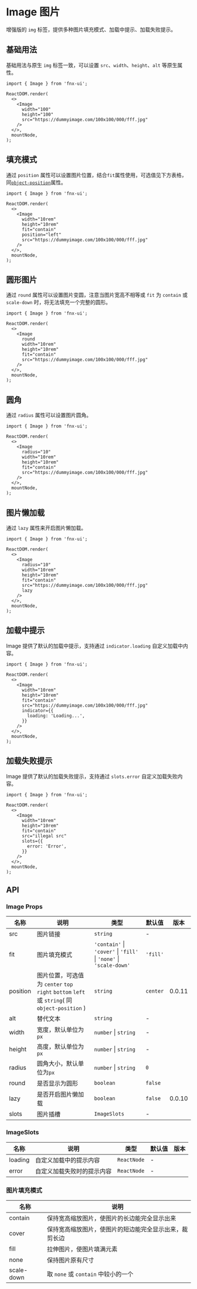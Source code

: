 # Image 图片

增强版的 `img` 标签，提供多种图片填充模式、加载中提示、加载失败提示。

## 基础用法

基础用法与原生 `img` 标签一致，可以设置 `src`、`width`、`height`、`alt` 等原生属性。

```tsx
import { Image } from 'fnx-ui';

ReactDOM.render(
  <>
    <Image
      width="100"
      height="100"
      src="https://dummyimage.com/100x100/000/fff.jpg"
    />
  </>,
  mountNode,
);
```

## 填充模式

通过 `position` 属性可以设置图片位置，结合`fit`属性使用，可选值见下方表格，同[`object-position`](https://developer.mozilla.org/zh-CN/docs/Web/CSS/object-position)属性。

```tsx
import { Image } from 'fnx-ui';

ReactDOM.render(
  <>
    <Image
      width="10rem"
      height="10rem"
      fit="contain"
      position="left"
      src="https://dummyimage.com/100x100/000/fff.jpg"
    />
  </>,
  mountNode,
);
```

## 圆形图片

通过 `round` 属性可以设置图片变圆，注意当图片宽高不相等或 `fit` 为 `contain` 或 `scale-down` 时，将无法填充一个完整的圆形。

```tsx
import { Image } from 'fnx-ui';

ReactDOM.render(
  <>
    <Image
      round
      width="10rem"
      height="10rem"
      fit="contain"
      src="https://dummyimage.com/100x100/000/fff.jpg"
    />
  </>,
  mountNode,
);
```

## 圆角

通过 `radius` 属性可以设置图片圆角。

```tsx
import { Image } from 'fnx-ui';

ReactDOM.render(
  <>
    <Image
      radius="10"
      width="10rem"
      height="10rem"
      fit="contain"
      src="https://dummyimage.com/100x100/000/fff.jpg"
    />
  </>,
  mountNode,
);
```

## 图片懒加载

通过 `lazy` 属性来开启图片懒加载。

```tsx
import { Image } from 'fnx-ui';

ReactDOM.render(
  <>
    <Image
      radius="10"
      width="10rem"
      height="10rem"
      fit="contain"
      src="https://dummyimage.com/100x100/000/fff.jpg"
      lazy
    />
  </>,
  mountNode,
);
```

## 加载中提示

Image 提供了默认的加载中提示，支持通过 `indicator.loading` 自定义加载中内容。

```tsx
import { Image } from 'fnx-ui';

ReactDOM.render(
  <>
    <Image
      width="10rem"
      height="10rem"
      fit="contain"
      src="https://dummyimage.com/100x100/000/fff.jpg"
      indicator={{
        loading: 'Loading...',
      }}
    />
  </>,
  mountNode,
);
```

## 加载失败提示

Image 提供了默认的加载失败提示，支持通过 `slots.error` 自定义加载失败内容。

```tsx
import { Image } from 'fnx-ui';

ReactDOM.render(
  <>
    <Image
      width="10rem"
      height="10rem"
      fit="contain"
      src="illegal src"
      slots={{
        error: 'Error',
      }}
    />
  </>,
  mountNode,
);
```

## API

### Image Props

| 名称     | 说明                                                                                         | 类型                                                               | 默认值   | 版本   |
| -------- | -------------------------------------------------------------------------------------------- | ------------------------------------------------------------------ | -------- | ------ |
| src      | 图片链接                                                                                     | `string`                                                           | -        |        |
| fit      | 图片填充模式                                                                                 | `'contain'` \| `'cover'` \| `'fill'` \| `'none'` \| `'scale-down'` | `'fill'` |        |
| position | 图片位置，可选值为 `center` `top` `right` `bottom` `left` 或 `string`( 同`object-position` ) | `string`                                                           | `center` | 0.0.11 |
| alt      | 替代文本                                                                                     | `string`                                                           | -        |        |
| width    | 宽度，默认单位为`px`                                                                         | `number` \| `string`                                               | -        |        |
| height   | 高度，默认单位为`px`                                                                         | `number` \| `string`                                               | -        |        |
| radius   | 圆角大小，默认单位为`px`                                                                     | `number` \| `string`                                               | `0`      |        |
| round    | 是否显示为圆形                                                                               | `boolean`                                                          | `false`  |        |
| lazy     | 是否开启图片懒加载                                                                           | `boolean`                                                          | `false`  | 0.0.10 |
| slots    | 图片插槽                                                                                     | `ImageSlots`                                                       | -        |        |

### ImageSlots

| 名称    | 说明                       | 类型        | 默认值 | 版本 |
| ------- | -------------------------- | ----------- | ------ | ---- |
| loading | 自定义加载中的提示内容     | `ReactNode` | -      |      |
| error   | 自定义加载失败时的提示内容 | `ReactNode` | -      |      |

### 图片填充模式

| 名称       | 说明                                                   |
| ---------- | ------------------------------------------------------ |
| contain    | 保持宽高缩放图片，使图片的长边能完全显示出来           |
| cover      | 保持宽高缩放图片，使图片的短边能完全显示出来，裁剪长边 |
| fill       | 拉伸图片，使图片填满元素                               |
| none       | 保持图片原有尺寸                                       |
| scale-down | 取 `none` 或 `contain` 中较小的一个                    |
